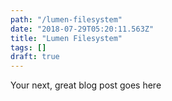 ```yaml
---
path: "/lumen-filesystem"
date: "2018-07-29T05:20:11.563Z"
title: "Lumen Filesystem"
tags: []
draft: true
---
```


Your next, great blog post goes here
